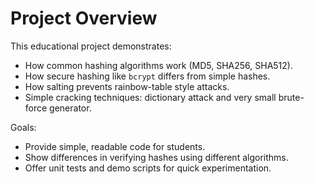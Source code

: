 # Project Overview

This educational project demonstrates:
- How common hashing algorithms work (MD5, SHA256, SHA512).
- How secure hashing like `bcrypt` differs from simple hashes.
- How salting prevents rainbow-table style attacks.
- Simple cracking techniques: dictionary attack and very small brute-force generator.

Goals:
- Provide simple, readable code for students.
- Show differences in verifying hashes using different algorithms.
- Offer unit tests and demo scripts for quick experimentation.
